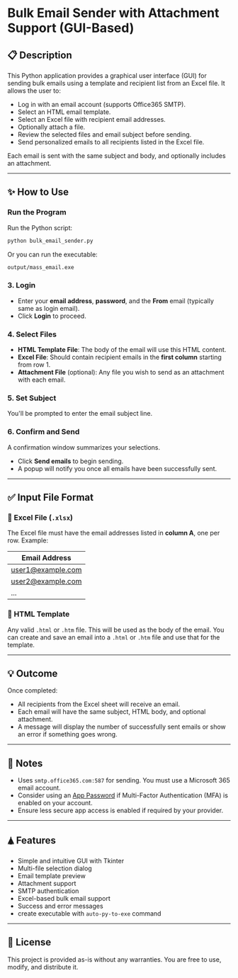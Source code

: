 # Bulk Email Sender with Attachment Support (GUI-Based)

## 📋 Description

This Python application provides a graphical user interface (GUI) for sending bulk emails using a template and recipient list from an Excel file. It allows the user to:

* Log in with an email account (supports Office365 SMTP).
* Select an HTML email template.
* Select an Excel file with recipient email addresses.
* Optionally attach a file.
* Review the selected files and email subject before sending.
* Send personalized emails to all recipients listed in the Excel file.

Each email is sent with the same subject and body, and optionally includes an attachment.

---

## ✨ How to Use

### **Run the Program**

Run the Python script:

```bash
python bulk_email_sender.py
```
Or you can run the executable:

```bash
output/mass_email.exe
```
### 3. **Login**

* Enter your **email address**, **password**, and the **From** email (typically same as login email).
* Click **Login** to proceed.

### 4. **Select Files**

* **HTML Template File**: The body of the email will use this HTML content.
* **Excel File**: Should contain recipient emails in the **first column** starting from row 1.
* **Attachment File** (optional): Any file you wish to send as an attachment with each email.

### 5. **Set Subject**

You'll be prompted to enter the email subject line.

### 6. **Confirm and Send**

A confirmation window summarizes your selections.

* Click **Send emails** to begin sending.
* A popup will notify you once all emails have been successfully sent.

---

## ✅ Input File Format

### 📄 Excel File (`.xlsx`)

The Excel file must have the email addresses listed in **column A**, one per row. Example:

| Email Address                                 |
| --------------------------------------------- |
| [user1@example.com](mailto:user1@example.com) |
| [user2@example.com](mailto:user2@example.com) |
| ...                                           |

### 📄 HTML Template

Any valid `.html` or `.htm` file. This will be used as the body of the email.
You can create and save an email into a `.html` or `.htm` file and use that for the template.

---

## 💡 Outcome

Once completed:

* All recipients from the Excel sheet will receive an email.
* Each email will have the same subject, HTML body, and optional attachment.
* A message will display the number of successfully sent emails or show an error if something goes wrong.

---

## 📧 Notes

* Uses `smtp.office365.com:587` for sending. You must use a Microsoft 365 email account.
* Consider using an [App Password](https://support.microsoft.com/account-billing/create-app-passwords-to-use-apps-that-don-t-use-two-step-verification-73033404-8a9c-4e8c-9013-1c8e9d6c9926) if Multi-Factor Authentication (MFA) is enabled on your account.
* Ensure less secure app access is enabled if required by your provider.

---

## 🛦 Features

* Simple and intuitive GUI with Tkinter
* Multi-file selection dialog
* Email template preview
* Attachment support
* SMTP authentication
* Excel-based bulk email support
* Success and error messages
* create executable with `auto-py-to-exe` command

---

## 📌 License

This project is provided as-is without any warranties. You are free to use, modify, and distribute it.
